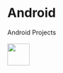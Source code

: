 # Android
Android Projects <br><br>
<image src="https://user-images.githubusercontent.com/59801728/114869071-8b255d80-9e31-11eb-8804-67f195cab856.png" height="50">
